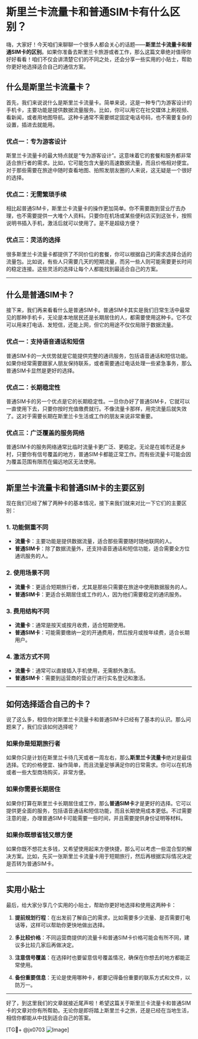 # 斯里兰卡流量卡和普通SIM卡有什么区别？

嗨，大家好！今天咱们来聊聊一个很多人都会关心的话题——**斯里兰卡流量卡和普通SIM卡的区别**。如果你准备去斯里兰卡旅游或者工作，那么这篇文章绝对值得你好好看看！咱们不仅会讲清楚它们的不同之处，还会分享一些实用的小贴士，帮助你更好地选择适合自己的通信方案。

## 什么是斯里兰卡流量卡？

首先，我们来说说什么是斯里兰卡流量卡。简单来说，这是一种专门为游客设计的手机卡，主要功能是提供数据流量服务。比如，你可以用它在社交媒体上刷视频、看新闻，或者用地图导航。这种卡通常不需要绑定固定电话号码，也不需要复杂的设置，插进去就能用。

### 优点一：专为游客设计

斯里兰卡流量卡的最大特点就是“专为游客设计”。这意味着它的套餐和服务都非常适合旅行者的需求。比如，它可能包含大量的高速数据流量，而且价格相对便宜。对于那些需要在旅途中随时查看地图、拍照发朋友圈的人来说，这无疑是一个很好的选择。

### 优点二：无需繁琐手续

相比起普通SIM卡，斯里兰卡流量卡的操作更加简单。你不需要跑到营业厅去办理，也不需要提供一大堆个人资料。只要你在机场或某些便利店买到这张卡，按照说明书插入手机，激活后就可以使用了。是不是超级方便？

### 优点三：灵活的选择

很多斯里兰卡流量卡都提供了不同价位的套餐，你可以根据自己的需求选择合适的流量包。比如说，有些人只需要几天的短期流量，而另一些人则可能需要更长时间的稳定连接。这些灵活的选择让每个人都能找到最适合自己的方案。

---

## 什么是普通SIM卡？

接下来，我们再来看看什么是普通SIM卡。普通SIM卡其实是我们日常生活中最常见的那种手机卡，无论是本地居民还是长期居住的人，都需要使用这种卡。它不仅可以用来打电话、发短信，还能上网，但它的用途不仅仅局限于数据流量。

### 优点一：支持语音通话和短信

普通SIM卡的一大优势就是它能提供完整的通讯服务，包括语音通话和短信功能。如果你经常需要跟家人朋友保持联系，或者需要通过电话处理一些紧急事务，那么普通SIM卡显然是更好的选择。

### 优点二：长期稳定性

普通SIM卡的另一个优点是它的长期稳定性。一旦你办好了普通SIM卡，它就可以一直使用下去，只要你按时充值缴费就行。不像流量卡那样，用完流量后就失效了。这对于需要长期在斯里兰卡生活或工作的朋友来说非常重要。

### 优点三：广泛覆盖的服务网络

普通SIM卡的服务网络通常比临时流量卡更广泛、更稳定。无论是在城市还是乡村，只要你有信号覆盖的地方，普通SIM卡都能正常工作。而有些流量卡可能会因为覆盖范围有限而在偏远地区无法使用。

---

## 斯里兰卡流量卡和普通SIM卡的主要区别

现在我们已经了解了两种卡的基本情况，接下来我们就来对比一下它们的主要区别：

### 1. 功能侧重不同

- **流量卡**：主要功能是提供数据流量，适合那些需要随时随地联网的人。
- **普通SIM卡**：除了数据流量外，还支持语音通话和短信功能，适合需要全方位通讯服务的人。

### 2. 使用场景不同

- **流量卡**：更适合短期旅行者，尤其是那些只需要在旅途中使用数据服务的人。
- **普通SIM卡**：更适合长期居住或工作的人，因为他们需要稳定的通讯服务。

### 3. 费用结构不同

- **流量卡**：通常是按天或按月收费，适合短期使用。
- **普通SIM卡**：可能需要缴纳一定的开通费用，然后按月或按年续费，适合长期用户。

### 4. 激活方式不同

- **流量卡**：通常可以直接插入手机使用，无需额外激活。
- **普通SIM卡**：需要到运营商的营业厅进行实名登记和激活。

---

## 如何选择适合自己的卡？

说了这么多，相信你对斯里兰卡流量卡和普通SIM卡已经有了基本的认识。那么问题来了，我们应该如何选择呢？

### 如果你是短期旅行者

如果你只是计划在斯里兰卡待几天或者一周左右，那么**斯里兰卡流量卡**绝对是最佳选择。它的价格便宜、操作简单，而且流量足够满足你的日常需求。你可以在机场或者一些大型商场购买，非常方便。

### 如果你需要长期居住

如果你打算在斯里兰卡长期居住或工作，那么**普通SIM卡**才是更好的选择。它可以提供更全面的服务，包括语音通话和短信功能，而且长期使用成本更低。不过需要注意的是，办理普通SIM卡可能需要一些时间，并且需要提供身份证明等材料。

### 如果你既想省钱又想方便

如果你既不想花太多钱，又希望使用起来方便快捷，那么可以考虑一些混合型的解决方案。比如，先买一张斯里兰卡流量卡用于短期旅行，然后再根据实际情况决定是否转为普通SIM卡。

---

## 实用小贴士

最后，给大家分享几个实用的小贴士，帮助你更好地选择和使用这两种卡：

1. **提前规划行程**：在出发前了解自己的需求，比如需要多少流量、是否需要打电话等，这样可以帮助你更快地做出选择。
   
2. **多比较价格**：不同运营商提供的流量卡和普通SIM卡价格可能会有所不同，建议多比较几家后再做决定。

3. **注意信号覆盖**：在选择时也要留意信号覆盖情况，确保在你想去的地方都能正常使用。

4. **备份重要信息**：无论是使用哪种卡，都要记得备份重要的联系方式和文件，以防万一。

---

好了，到这里我们的文章就接近尾声啦！希望这篇关于斯里兰卡流量卡和普通SIM卡的文章对你有所帮助。无论你是即将踏上斯里兰卡之旅，还是已经在当地生活，相信你都能从中找到适合自己的答案。

[TG💪+ @jx0703 ![Image](https://github.com/user-attachments/assets/dbca1d08-cadb-493c-b0ec-ad6f7a83f270)]
